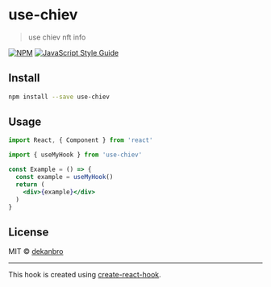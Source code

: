 # use-chiev

> use chiev nft info

[![NPM](https://img.shields.io/npm/v/use-chiev.svg)](https://www.npmjs.com/package/use-chiev) [![JavaScript Style Guide](https://img.shields.io/badge/code_style-standard-brightgreen.svg)](https://standardjs.com)

## Install

```bash
npm install --save use-chiev
```

## Usage

```jsx
import React, { Component } from 'react'

import { useMyHook } from 'use-chiev'

const Example = () => {
  const example = useMyHook()
  return (
    <div>{example}</div>
  )
}
```

## License

MIT © [dekanbro](https://github.com/dekanbro)

---

This hook is created using [create-react-hook](https://github.com/hermanya/create-react-hook).
